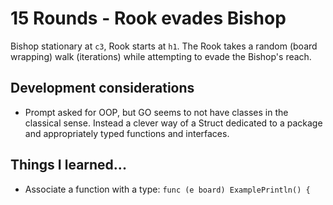 # 15 Rounds - Rook evades Bishop

Bishop stationary at `c3`, Rook starts at `h1`.  The Rook takes a random (board wrapping) walk (iterations) while attempting to evade the Bishop's reach.

## Development considerations

- Prompt asked for OOP, but GO seems to not have classes in the classical sense.  Instead a clever way of a Struct dedicated to a package and appropriately typed functions and interfaces.

## Things I learned...

- Associate a function with a type: `func (e board) ExamplePrintln() {`